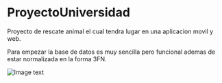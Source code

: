 # ProyectoUniversidad
Proyecto de rescate animal el cual tendra lugar en una aplicacion movil y web.

Para empezar la base de datos es muy sencilla pero funcional ademas de estar normalizada en la forma 3FN.

![Image text](https://user-images.githubusercontent.com/42778767/160194369-eb03e71e-1a6d-4876-aa0f-c2dc184e102d.png)

